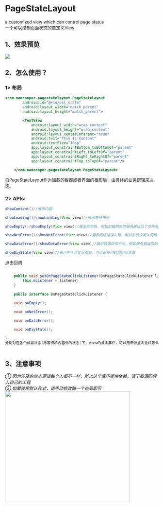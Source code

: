 # PageStateLayout
a customized view which can control page status</br>
一个可以控制页面状态的自定义View
## 1、效果预览
<img src='http://img.ksban.cn/PageStateLayout01.gif'/><br/> 
## 2、怎么使用？
### 1> 布局
```xml
<com.namcooper.pagestatelayout.PageStateLayout
        android:id="@+id/psl_state"
        android:layout_width="match_parent"
        android:layout_height="match_parent">

        <TextView
            android:layout_width="wrap_content"
            android:layout_height="wrap_content"
            android:layout_centerInParent="true"
            android:text="This Is Content"
            android:textSize="16sp"
            app:layout_constraintBottom_toBottomOf="parent"
            app:layout_constraintLeft_toLeftOf="parent"
            app:layout_constraintRight_toRightOf="parent"
            app:layout_constraintTop_toTopOf="parent"/>

    </com.namcooper.pagestatelayout.PageStateLayout>
```
将PageStateLayout作为加载的容器或者界面的根布局，由具体的业务逻辑来决定。
### 2> APIs:
```java
showContent()//展示内容

showLoading()/showLoading(View view)//展示等待布局

showEmpty()/showEmpty(View view)//展示空布局，例如加载列表时服务器返回了空列表

showNetError()/showNetError(View view)//展示网络错误布局，例如手机未接入网络

showDataError()/showDataError(View view)//展示数据异常布局，例如服务器返回的数据格式与约定的不同

showDiyState(View view)//展示完全自定义布局，可以是任何的自定义状态

```
点击回调
```java

    public void setOnPageStateClickListener(OnPageStateClickListener listener) {
        this.mListener = listener;
    }
    
    public interface OnPageStateClickListener {
    
    void onEmpty();

    void onNetError();

    void onDataError();

    void onDiyState();

}
分别对应各个异常状态(除等待和内容外的状态)下，view的点击事件，可以用来做点击重试等业务逻辑
    
```
## 3、注意事项
*① 因为涉及的业务逻辑每个人都不一样，所以这个库不提供依赖，请下载源码导入自己的工程*<br/>
*② 如要使用默认样式，请手动修改每一个布局即可*<br/>
<img src='http://img.ksban.cn/PageStateLayout02.png' width='411' height='365'/>
